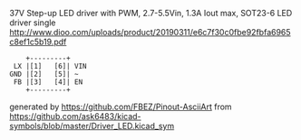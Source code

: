 37V Step-up LED driver with PWM, 2.7-5.5Vin, 1.3A Iout max, SOT23-6
LED driver single
http://www.dioo.com/uploads/product/20190311/e6c7f30c0fbe92fbfa6965c8ef1c5b19.pdf


	    +---------+
	 LX |[1]   [6]| VIN
	GND |[2]   [5]| ~
	 FB |[3]   [4]| EN
	    +---------+


generated by https://github.com/FBEZ/Pinout-AsciiArt from https://github.com/ask6483/kicad-symbols/blob/master/Driver_LED.kicad_sym